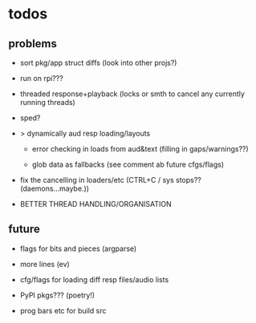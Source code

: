 # todos

## problems

- sort pkg/app struct diffs (look into other projs?)

- run on rpi???

- threaded response+playback (locks or smth to cancel any currently running threads)

- sped?

- &#62; dynamically aud resp loading/layouts 

  - error checking in loads from aud&text (filling in gaps/warnings??)

  - glob data as fallbacks (see comment ab future cfgs/flags)

- fix the cancelling in loaders/etc (CTRL+C / sys stops?? (daemons...maybe.))

- BETTER THREAD HANDLING/ORGANISATION

## future

- flags for bits and pieces (argparse)

- more lines (ev)

- cfg/flags for loading diff resp files/audio lists

- PyPI pkgs??? (poetry!)

- prog bars etc for build src











